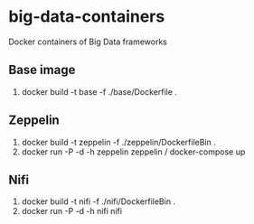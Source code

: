 # big-data-containers
Docker containers of Big Data frameworks

## Base image
1. docker build -t base -f ./base/Dockerfile .

## Zeppelin
1. docker build -t zeppelin -f ./zeppelin/DockerfileBin .
2. docker run -P -d  -h zeppelin zeppelin / docker-compose up

## Nifi
1. docker build -t nifi -f ./nifi/DockerfileBin .
2. docker run -P -d  -h nifi nifi
